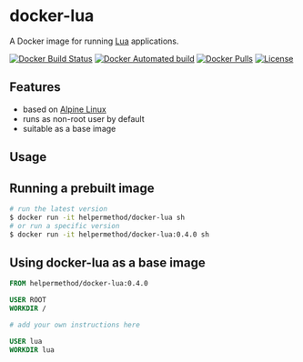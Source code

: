 # docker-lua

A Docker image for running [Lua](https://www.lua.org/) applications.

[![Docker Build Status](https://img.shields.io/docker/build/helpermethod/docker-lua.svg)](https://hub.docker.com/r/helpermethod/docker-lua)
[![Docker Automated build](https://img.shields.io/docker/automated/helpermethod/docker-lua.svg)](https://hub.docker.com/r/helpermethod/docker-lua)
[![Docker Pulls](https://img.shields.io/docker/pulls/helpermethod/docker-lua.svg)](https://hub.docker.com/r/helpermethod/docker-lua)
[![License](https://img.shields.io/badge/license-MIT-blue.svg)](https://raw.githubusercontent.com/helpermethod/docker-lua/master/LICENSE)

## Features

* based on [Alpine Linux](https://hub.docker.com/_/alpine)
* runs as non-root user by default
* suitable as a base image

## Usage

## Running a prebuilt image

```sh
# run the latest version
$ docker run -it helpermethod/docker-lua sh
# or run a specific version
$ docker run -it helpermethod/docker-lua:0.4.0 sh
```

## Using docker-lua as a base image

```dockerfile
FROM helpermethod/docker-lua:0.4.0

USER ROOT
WORKDIR /

# add your own instructions here

USER lua
WORKDIR lua
```

